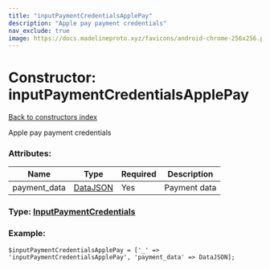 ```yaml
---
title: "inputPaymentCredentialsApplePay"
description: "Apple pay payment credentials"
nav_exclude: true
image: https://docs.madelineproto.xyz/favicons/android-chrome-256x256.png
---
```

# Constructor: inputPaymentCredentialsApplePay  
[Back to constructors index](/API_docs/constructors/index.html)



Apple pay payment credentials

### Attributes:

| Name     |    Type       | Required | Description |
|----------|---------------|----------|-------------|
|payment\_data|[DataJSON](/API_docs/types/DataJSON.html) | Yes|Payment data|



### Type: [InputPaymentCredentials](/API_docs/types/InputPaymentCredentials.html)


### Example:

```
$inputPaymentCredentialsApplePay = ['_' => 'inputPaymentCredentialsApplePay', 'payment_data' => DataJSON];
```  

